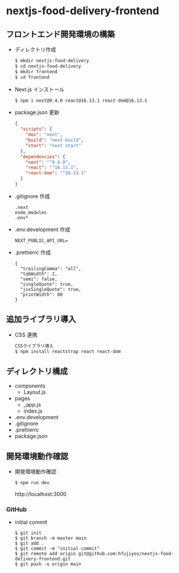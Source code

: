 # nextjs-food-delivery-frontend

## フロントエンド開発環境の構築

- ディレクトリ作成

  ```sh
  $ mkdir nextjs-food-delivery
  $ cd nextjs-food-delivery
  $ mkdir frontend
  $ cd frontend
  ```

- Next.js インストール

  ```sh
  $ npm i next@9.4.0 react@16.13.1 react-dom@16.13.1
  ```

- package.json 更新

  ```json:package.json
  {
    "scripts": {
      "dev": "next",
      "build": "next build",
      "start": "next start"
    },
    "dependencies": {
      "next": "^9.4.0",
      "react": "^16.13.1",
      "react-dom": "^16.13.1"
    }
  }
  ```

- .gitignore 作成

  ```sh:.gitignore
  .next
  node_modules
  .env*
  ```

- .env.development 作成

  ```sh:.env.development
  NEXT_PUBLIC_API_URL=
  ```

- .prettierrc 作成

  ```json:.prettierrc
  {
    "trailingComma": "all",
    "tabWidth": 2,
    "semi": false,
    "singleQuote": true,
    "jsxSingleQuote": true,
    "printWidth": 80
  }
  ```

## 追加ライブラリ導入

- CSS 連携

  ```sh
  CSSライブラリ導入
  $ npm install reactstrap react react-dom
  ```

## ディレクトリ構成

- components
  - Layout.js
- pages
  - \_app.js
  - index.js
- .env.development
- .gitignore
- .prettierrc
- package.json

## 開発環境動作確認

- 開発環境動作確認

  ```sh
  $ npm run dev
  ```

  http://localhost:3000

### GitHub

- initial commit
  ```
  $ git init
  $ git branch -m master main
  $ git add .
  $ git commit -m "initial commit"
  $ git remote add origin git@github.com:hfujiyos/nextjs-food-delivery-frontend.git
  $ git push -u origin main
  ```
